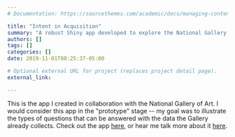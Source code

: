 ```yaml
---
# Documentation: https://sourcethemes.com/academic/docs/managing-content/

title: "Intent in Acquisition"
summary: "A robust Shiny app developed to explore the National Gallery of Art's collection data."
authors: []
tags: []
categories: []
date: 2019-11-01T08:25:37-05:00

# Optional external URL for project (replaces project detail page).
external_link: 

---
```


This is the app I created in collaboration with the National Gallery of Art. I would consider this app in the "prototype" stage -- my goal was to illustrate the types of questions that can be answered with the data the Gallery already collects. Check out the app [here](https://raven-mcknight.shinyapps.io/intent-in-acquisition/), or hear me talk more about it [here](https://www.youtube.com/watch?v=ewm4cL3vn6k&). 